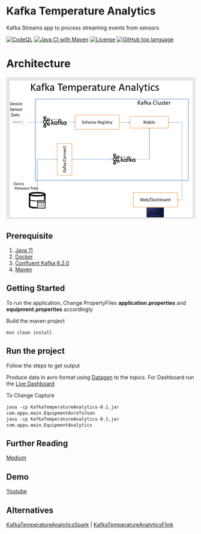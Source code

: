 # Kafka Temperature Analytics
Kafka Streams app to process streaming events from sensors

[![CodeQL](https://github.com/appuv/KafkaTemperatureAnalytics/actions/workflows/codeql.yml/badge.svg)](https://github.com/appuv/KafkaTemperatureAnalytics/actions/workflows/codeql.yml) [![Java CI with Maven](https://github.com/appuv/KafkaTemperatureAnalytics/actions/workflows/maven.yml/badge.svg)](https://github.com/appuv/KafkaTemperatureAnalytics/actions/workflows/maven.yml) [![License](https://img.shields.io/github/license/appuv/KafkaTemperatureAnalytics)](https://github.com/appuv/KafkaTemperatureAnalytics/blob/main/LICENSE) [![GitHub top language](https://img.shields.io/github/languages/top/appuv/KafkaTemperatureAnalytics)]([https://github.com/appuv/KafkaTemperatureAnalytics](https://img.shields.io/github/languages/top/appuv/KafkaTemperatureAnalytics))




# Architecture
![Architecture](images/arch.png)


## Prerequisite
1. [Java 11](https://www.azul.com/downloads/?version=java-11-lts&package=jdk)
2. [Docker](https://www.docker.com/)   
3. [Confluent Kafka 6.2.0](https://docs.confluent.io/platform/current/quickstart/ce-docker-quickstart.html)
4. [Maven](https://maven.apache.org/)

## Getting Started
To run the application,
Change PropertyFiles **application.properties**  and **equipment.properties** accordingly

Build the maven project

```
mvn clean install  
```

## Run the project
Follow the steps to get output

Produce data in avro format using [Datagen](https://github.com/appuv/KafkaDataGen) to the topics.
For Dashboard run the [Live Dashboard](https://github.com/appuv/Live-Dashboard-using-Kafka-and-Spring-Websocket)

To Change Capture
```
java -cp KafkaTemperatureAnalytics-0.1.jar com.appu.main.EquipmentAvroToJson
java -cp KafkaTemperatureAnalytics-0.1.jar com.appu.main.EquipmentAnalytics
```

## Further Reading
[Medium](https://medium.com/@masterappu/realtime-temperature-analytics-using-kafka-b1db9d91b870)

## Demo
[Youtube](https://youtu.be/Cj3BeA4bV1c)

## Alternatives
[KafkaTemperatureAnalyticsSpark](https://github.com/appuv/KafkaTemperatureAnalyticsSpark)  | [KafkaTemperatureAnalyticsFlink](https://github.com/appuv/KafkaTemperatureAnalyticsFlink)
